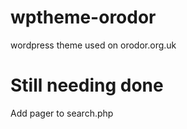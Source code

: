 wptheme-orodor
==============

wordpress theme used on orodor.org.uk

Still needing done
==================

Add pager to search.php
